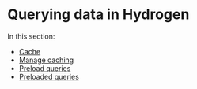# Querying data in Hydrogen

In this section:

- [Cache](/docs/tutorials/querying/cache.md)
- [Manage caching](/docs/tutorials/querying/manage-caching.md)
- [Preload queries](/docs/tutorials/querying/preload-queries.md)
- [Preloaded queries](/docs/tutorials/querying/preloaded-queries.md)
